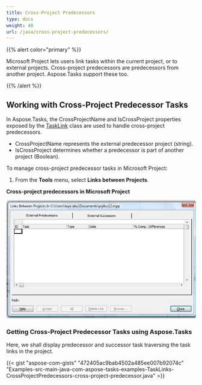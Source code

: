 ```yaml
---
title: Cross-Project Predecessors
type: docs
weight: 40
url: /java/cross-project-predecessors/
---
```


{{% alert color="primary" %}} 

Microsoft Project lets users link tasks within the current project, or to external projects. Cross-project predecessors are predecessors from another project. Aspose.Tasks support these too.

{{% /alert %}} 
## **Working with Cross-Project Predecessor Tasks**
In Aspose.Tasks, the CrossProjectName and IsCrossProject properties exposed by the [TaskLink](http://www.aspose.com/api/java/tasks/com.aspose.tasks/classes/TaskLink) class are used to handle cross-project predecessors.

- CrossProjectName represents the external predecessor project (string).
- IsCrossProject determines whether a predecessor is part of another project (Boolean).

To manage cross-project predecessor tasks in Microsoft Project:

1. From the **Tools** menu, select **Links between Projects**.


**Cross-project predecessors in Microsoft Project** 

![todo:image_alt_text](cross-project-predecessors_1.png)
### **Getting Cross-Project Predecessor Tasks using Aspose.Tasks**
Here, we shall display predecessor and successor task traversing the task links in the project.

{{< gist "aspose-com-gists" "472405ac9bab4502a485ee007b92074c" "Examples-src-main-java-com-aspose-tasks-examples-TaskLinks-CrossProjectPredecessors-cross-project-predecessor.java" >}}
